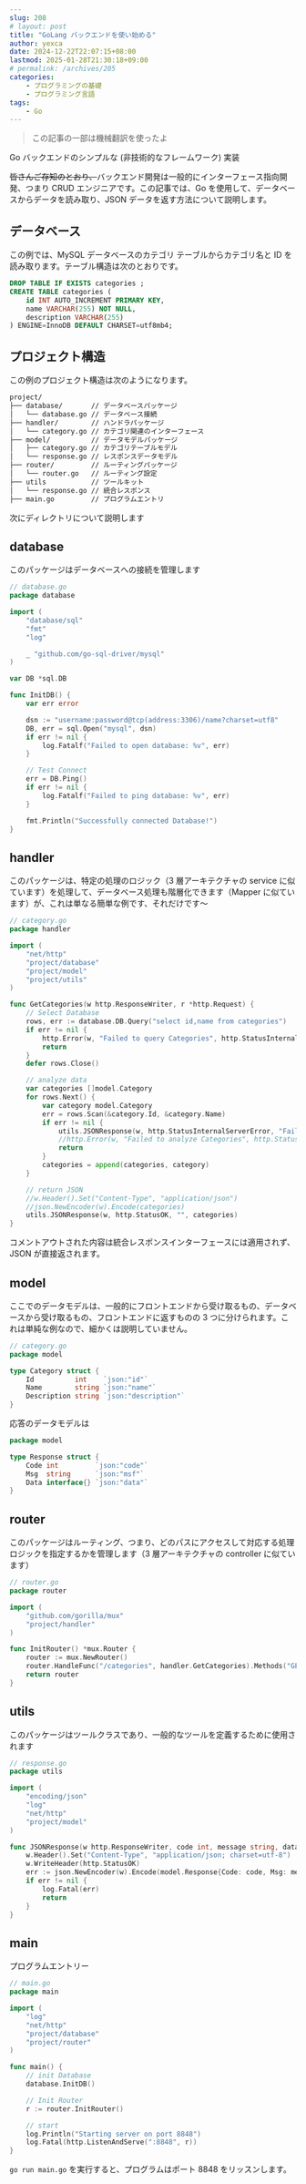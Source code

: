 ```yaml
---
slug: 208
# layout: post
title: "GoLang バックエンドを使い始める"
author: yexca
date: 2024-12-22T22:07:15+08:00
lastmod: 2025-01-28T21:30:18+09:00
# permalink: /archives/205
categories:
    - プログラミングの基礎
    - プログラミング言語
tags:
    - Go
--- 
```


> この記事の一部は機械翻訳を使ったよ

Go バックエンドのシンプルな (非技術的なフレームワーク) 実装

~~皆さんご存知のとおり、~~バックエンド開発は一般的にインターフェース指向開発、つまり CRUD エンジニアです。この記事では、Go を使用して、データベースからデータを読み取り、JSON データを返す方法について説明します。

## データベース

この例では、MySQL データベースのカテゴリ テーブルからカテゴリ名と ID を読み取ります。テーブル構造は次のとおりです。

```sql
DROP TABLE IF EXISTS categories ;
CREATE TABLE categories (
    id INT AUTO_INCREMENT PRIMARY KEY,
    name VARCHAR(255) NOT NULL,
    description VARCHAR(255)
) ENGINE=InnoDB DEFAULT CHARSET=utf8mb4;
```

## プロジェクト構造

この例のプロジェクト構造は次のようになります。

```markdown
project/
├── database/       // データベースパッケージ
│   └── database.go // データベース接続
├── handler/        // ハンドラパッケージ
│   └── category.go // カテゴリ関連のインターフェース
├── model/          // データモデルパッケージ
│   ├── category.go // カテゴリテーブルモデル
│   └── response.go // レスポンスデータモデル
├── router/         // ルーティングパッケージ
│   └── router.go   // ルーティング設定
├── utils           // ツールキット
│   └── response.go // 統合レスポンス
├── main.go         // プログラムエントリ
```

次にディレクトリについて説明します

## database

このパッケージはデータベースへの接続を管理します

```go
// database.go
package database

import (
    "database/sql"
    "fmt"
    "log"

    _ "github.com/go-sql-driver/mysql"
)

var DB *sql.DB

func InitDB() {
    var err error

    dsn := "username:password@tcp(address:3306)/name?charset=utf8"
    DB, err = sql.Open("mysql", dsn)
    if err != nil {
        log.Fatalf("Failed to open database: %v", err)
    }

    // Test Connect
    err = DB.Ping()
    if err != nil {
        log.Fatalf("Failed to ping database: %v", err)
    }

    fmt.Println("Successfully connected Database!")
}
```

## handler

このパッケージは、特定の処理のロジック（3 層アーキテクチャの service に似ています）を処理して、データベース処理も階層化できます（Mapper に似ています）が、これは単なる簡単な例です、それだけです〜

```go
// category.go
package handler

import (
    "net/http"
    "project/database"
    "project/model"
    "project/utils"
)

func GetCategories(w http.ResponseWriter, r *http.Request) {
    // Select Database
    rows, err := database.DB.Query("select id,name from categories")
    if err != nil {
        http.Error(w, "Failed to query Categories", http.StatusInternalServerError)
        return
    }
    defer rows.Close()

    // analyze data
    var categories []model.Category
    for rows.Next() {
        var category model.Category
        err = rows.Scan(&category.Id, &category.Name)
        if err != nil {
            utils.JSONResponse(w, http.StatusInternalServerError, "Failed to analyze Categories", nil)
            //http.Error(w, "Failed to analyze Categories", http.StatusInternalServerError)
            return
        }
        categories = append(categories, category)
    }

    // return JSON
    //w.Header().Set("Content-Type", "application/json")
    //json.NewEncoder(w).Encode(categories)
    utils.JSONResponse(w, http.StatusOK, "", categories)
}

```

コメントアウトされた内容は統合レスポンスインターフェースには適用されず、JSON が直接返されます。

## model

ここでのデータモデルは、一般的にフロントエンドから受け取るもの、データベースから受け取るもの、フロントエンドに返すものの 3 つに分けられます。これは単純な例なので、細かくは説明していません。

```go
// category.go
package model

type Category struct {
    Id          int    `json:"id"`
    Name        string `json:"name"`
    Description string `json:"description"`
}
```

応答のデータモデルは

```go
package model

type Response struct {
    Code int         `json:"code"`
    Msg  string      `json:"msf"`
    Data interface{} `json:"data"`
}
```

## router

このパッケージはルーティング、つまり、どのパスにアクセスして対応する処理ロジックを指定するかを管理します（3 層アーキテクチャの controller に似ています）

```go
// router.go
package router

import (
    "github.com/gorilla/mux"
    "project/handler"
)

func InitRouter() *mux.Router {
    router := mux.NewRouter()
    router.HandleFunc("/categories", handler.GetCategories).Methods("GET")
    return router
}
```

## utils

このパッケージはツールクラスであり、一般的なツールを定義するために使用されます

```go
// response.go
package utils

import (
    "encoding/json"
    "log"
    "net/http"
    "project/model"
)

func JSONResponse(w http.ResponseWriter, code int, message string, data interface{}) {
    w.Header().Set("Content-Type", "application/json; charset=utf-8")
    w.WriteHeader(http.StatusOK)
    err := json.NewEncoder(w).Encode(model.Response{Code: code, Msg: message, Data: data})
    if err != nil {
        log.Fatal(err)
        return
    }
}
```

## main

プログラムエントリー

```go
// main.go
package main

import (
    "log"
    "net/http"
    "project/database"
    "project/router"
)

func main() {
    // init Database
    database.InitDB()

    // Init Router
    r := router.InitRouter()

    // start
    log.Println("Starting server on port 8848")
    log.Fatal(http.ListenAndServe(":8848", r))
}
```

`go run main.go` を実行すると、プログラムはポート 8848 をリッスンします。
